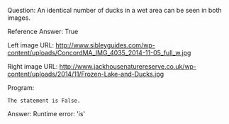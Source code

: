 Question: An identical number of ducks in a wet area can be seen in both images.

Reference Answer: True

Left image URL: http://www.sibleyguides.com/wp-content/uploads/ConcordMA_IMG_4035_2014-11-05_full_w.jpg

Right image URL: http://www.jackhousenaturereserve.co.uk/wp-content/uploads/2014/11/Frozen-Lake-and-Ducks.jpg

Program:

```
The statement is False.
```
Answer: Runtime error: 'is'

